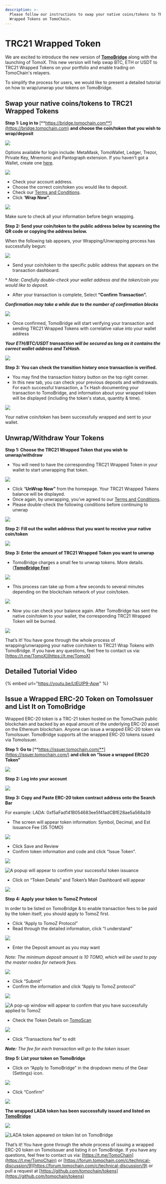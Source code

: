 ```yaml
---
description: >-
  Please follow our instructions to swap your native coins/tokens to TRC21
  Wrapped Tokens on TomoChain.
---
```


# TRC21 Wrapped Token

We are excited to introduce the new version of [**TomoBridge**](https://bridge.tomochain.com/) along with the launching of TomoX. This new version will help swap BTC, ETH or USDT to TRC21 Wrapped Tokens on your portfolio and enable trading on TomoChain's relayers.

To simplify the process for users, we would like to present a detailed tutorial on how to wrap/unwrap your tokens on TomoBridge.

## Swap your native coins/tokens to TRC21 Wrapped Tokens <a id="fda7"></a>

**Step 1: Log in to** [**https://bridge.tomochain.com**](https://bridge.tomochain.com) **and choose the coin/token that you wish to wrap/deposit**

![](../../.gitbook/assets/image%20%2889%29.png)

Options available for login include: MetaMask, TomoWallet, Ledger, Trezor, Private Key, Mnemonic and Pantograph extension. If you haven’t got a Wallet, create one [here](https://wallet.tomochain.com/#/login).

![](../../.gitbook/assets/image%20%2877%29.png)

* Check your account address.
* Choose the correct coin/token you would like to deposit.
* Check our [Terms and Conditions](https://docs.tomochain.com/legal/terms-of-use).
* Click ‘**Wrap Now”.**

![](../../.gitbook/assets/image%20%2878%29.png)

Make sure to check all your information before begin wrapping.

**Step 2: Send your coin/token to the public address below by scanning the QR code or copying the address below.**

When the following tab appears, your Wrapping/Unwrapping process has successfully begun:

![](../../.gitbook/assets/image%20%2885%29.png)

* Send your coin/token to the specific public address that appears on the transaction dashboard.

\* _Note_: _Carefully double-check your wallet address and the token/coin you would like to deposit._

* After your transaction is complete, Select **“Confirm Transaction”.**

_**Confirmation may take a while due to the number of confirmation blocks**_

![](../../.gitbook/assets/image%20%2876%29.png)

* Once confirmed, TomoBridge will start verifying your transaction and sending TRC21 Wrapped Tokens with correlative value into your wallet address

_**Your ETH/BTC/USDT transaction will be secured as long as it contains the correct wallet address and TxHash.**_

![](../../.gitbook/assets/image%20%2887%29.png)

**Step 3: You can check the transition history once transaction is verified.**

* You may find the transaction history button on the top right corner.
* In this new tab, you can check your previous deposits and withdrawals. For each successful transaction, a Tx Hash documenting your transaction to TomoBridge, and information about your wrapped token will be displayed \(including the token's status, quantity & time\).

![](../../.gitbook/assets/image%20%2879%29.png)

Your native coin/token has been successfully wrapped and sent to your wallet.

## Unwrap/Withdraw Your Tokens <a id="3bef"></a>

**Step 1: Choose the TRC21 Wrapped Token that you wish to unwrap/withdraw**

* You will need to have the corresponding TRC21 Wrapped Token in your wallet to start unwrapping that token.

![](../../.gitbook/assets/image%20%2884%29.png)

* Click “**UnWrap Now”** from the homepage. Your TRC21 Wrapped Tokens balance will be displayed.
* Once again, by unwrapping, you’ve agreed to our [Terms and Conditions](https://docs.tomochain.com/legal/terms-of-use).
* Please double-check the following conditions before continuing to unwrap

![](../../.gitbook/assets/image%20%2886%29.png)

**Step 2: Fill out the wallet address that you want to receive your native coin/token**

![](../../.gitbook/assets/image%20%2880%29.png)

**Step 3: Enter the amount of TRC21 Wrapped Token you want to unwrap**

* TomoBridge charges a small fee to unwrap tokens. More details. \([**TomoBridge Fee**](https://docs.tomochain.com/tomobridge/fee-structure)\)

![](../../.gitbook/assets/image%20%2883%29.png)

* This process can take up from a few seconds to several minutes depending on the blockchain network of your coin/token.

![](../../.gitbook/assets/image%20%2888%29.png)

* Now you can check your balance again. After TomoBridge has sent the native coin/token to your wallet, the corresponding TRC21 Wrapped Token will be burned.

![](../../.gitbook/assets/image%20%2882%29.png)

That’s it! You have gone through the whole process of wrapping/unwrapping your native coin/token to TRC21 Wrap Tokens with TomoBridge. If you have any questions, feel free to contact us via: [https://t.me/TomoX](https://t.me/TomoX)

## Detailed Tutorial Video <a id="4424"></a>

{% embed url="https://youtu.be/LtEUlP9-Apw" %}

## **Issue a Wrapped ERC-20 Token on TomoIssuer and List It on TomoBridge**

Wrapped ERC-20 token is a TRC-21 token hosted on the TomoChain public blockchain and backed by an equal amount of the underlying ERC-20 asset on the Ethereum blockchain. Anyone can issue a wrapped ERC-20 token via TomoIssuer. TomoBridge supports all the wrapped ERC-20 tokens issued via TomoIssuer.

**Step 1: Go to** [**https://issuer.tomochain.com/**](https://issuer.tomochain.com/) **and click on “Issue a wrapped ERC20 Token”**  


![](https://lh3.googleusercontent.com/rbZcpxyJuf8M1uZywEgR49RbAj3d_0fYVz06LHlYVORxWEvmGQUC32HmaRD2Rc_xrGxu3N5dmh6GrjZQTvQt57KW46QckbiNW5k0_2nmsoOlszKgJLvgR3aVg40VhwhaHVjuo9ma)

**Step 2: Log into your account** 

![](https://lh5.googleusercontent.com/fk8JI4BGjQmgR2VHQjQ484ZHH-W2gaDfxUAnQjLuCs5MY9oI4RkeFijjoHqDT1w_eRN1ImBktpL71nTk_b34usba1pHOL9E73KIsMzeH9lrzGTMDopcZbNH-ye-TEX2YTd0NZiqP)

  
**Step 3: Copy and Paste ERC-20 token contract address onto the Search Bar**

For example: LADA: 0xf5aFad141B054683ee5f41adCBfE28ae5a568a39

* The screen will appear token information: Symbol, Decimal, and Est Issuance Fee \(35 TOMO\)

![](https://lh5.googleusercontent.com/Vvs4vqVwPERcwkcDv7bfrSgIQYLyTZGlShiegUOdWRrsv-Z1fFBD_1PbGpCskLUQPRPOIveXCsR-YqY2WQ8xz3DmXcqHLbFi4QSvGgtBjLRR6vLZkWOvYOPlkaQdY3uHPhiMIYQQ)

* Click Save and Review
* Confirm token information and code and click “Issue Token”.

![](https://lh5.googleusercontent.com/9Chnb7_g3jTAarR3Htl09uK4GIy7Se7t_G9sEBuYNMiBfDLS7Tvz0VTy24DGBWXCEH39s48TgXdL7DPsW9PlX7Edr0AqRG7anEMrNHZPumXm2M62gGuZGhlPXEGvXGgAjZf7W1aR)

![ A popup will appear to confirm your successful token issuance](https://lh4.googleusercontent.com/1WKOK8ERrvPeeZPCv2rm_W7cCmBzcXJ0bsuARz2idq-F_6sFyluAAn-GjmPUN7twf4-DBKe0oaoJMrNX4WHso9lZ-0NKgm1D29kJmMqg_rG2SZ0nwxuyH2Cxa_P6L_d8L2ik1xIH)

* Click on “Token Details” and Token’s Main Dashboard will appear 

![](https://lh5.googleusercontent.com/W9aS8MzKFzM-goBF5wdZ7lPS-d6lL86f7jI2hM6ohlH-bMhfB6AyCTMsQaed-6vP-Rzur_tUx3IRS_RTJM5QxhfenLlnn4p8tGuan_j-qA75fGc5eOmWtuSGxWwCHJUgSDggwgqC)

**Step 4: Apply your token to TomoZ Protocol**

In order to be listed on TomoBridge & to enable transaction fees to be paid by the token itself, you should apply to TomoZ first.

* Click “Apply to TomoZ Protocol” 
* Read through the detailed information, click “I understand” 

![](https://lh3.googleusercontent.com/Ds44s4cKm5pk54uDSSAYJ4QGcE77veqoSD7pYsXDPeLNtB_s7YdNrS4yQGiOVei0EVuOQqt8X2P-DNP3SZz6e16Et9y8AcHrNZ0ruT7VmaI9IWxWElrsBtWdx3ih15NpddkQve1-)



* Enter the Deposit amount as you may want

_Note:  The minimum deposit amount is 10 TOMO, which will be used to pay the master nodes for network fees._

![](https://lh3.googleusercontent.com/meCfTyOI1IYqGgEkaYCNjONSWtlXZA7bHYZGqZ6h3gEwudp655ditBqj1McpzJHJNlgJJ-_S0tzA-pRcw0RRdtWEGoanm0YWY7I5jUuGHKtBU-H5oy2s1tnWCN2SW9Rx2OSj_3qI)

* Click “Submit”
* Confirm the information and click “Apply to TomoZ protocol”

![](https://lh3.googleusercontent.com/hN-7LPjKKfC-UoM0h-sgsCeWBCHRYzqQQmU21etejPaXtU6I4w8McYFSy8H6u2bhKZm31vLjm6Tvqq7ZWAlZOve3ub2yrf4x5To3yevYdXkwCDICXlQxvWXBmW1TN0SC-IxCroFn)

![A pop-up window will appear to confirm that you have successfully applied to TomoZ](https://lh4.googleusercontent.com/n6iKdn6OyrvC7JwmjILNmWF33Luvakpt0SojKHLESRBjIZ5ouYW7QBC1MbE7ch0dRJRL_TXvpPgpKNcnRFQsEIA_neKQGWa9mxMlxco2rAdonQ1kivp4J6GDqAVmCGEF_OSV5gbL)

* Check the Token Details on [TomoScan](https://scan.tomochain.com/)

![](https://lh4.googleusercontent.com/3OHda0w7pdZ36gmRnKMvfBL1Lj2Y0GzgJNrulEjwlHtPf3mvQgNldcbq7xwpOpT7xUm8F4twC5QP5zIhhnlqn_QjUqzoXTort-FyIjWh-rjAUFj-iXpah7pe4QlFP7JL9MByzR6n)

* Click “Transactions fee” to edit

_**Note:** The fee for each transaction will go to the token issuer._

**Step 5: List your token on TomoBridge**

* Click on “Apply to TomoBridge" in the dropdown menu of the Gear \(Settings\) icon.

![](https://lh4.googleusercontent.com/TLMsz6xIiwCcIcPGO0PusUzNvNCh-STZTd0he7efhTEbmoZn2Sfx-TDKKKnBDeLwDfHsK8T4vNC09XIrd6-y2xqkA1U67WsRy10AXuqGBCEktj4ci8ZwfWVC4O7HrY57AIrdV-hx)

* Click “Confirm”

![](https://lh4.googleusercontent.com/OItMhKkEh-BffqcO4TnJFyfxI7lVRIg491_7TfOC11UfHJgJMszyq3m1WZt6IuN2ktUeCtR7sHg2XJpdC1WLgntxzNMqVKzJmnGCFiHKe5sGqh6Y2CjU-Sq2OWW9g31seVfVK_Oi)

**The wrapped LADA token has been successfully issued and listed on** [**TomoBridge** ](http://bridge.tomochain.com/)

![](https://lh6.googleusercontent.com/zSA0c5a-L3AEZ1jfWSivCQyVNMhV19iuA3krLwfvhavUOpNr7T7_HDafQ6nBmbGtf3df719_5Nm0MO6uFDTf1E1uAK_P0K8XnOnVOnGMk0_lJT8V74Vgj98LY5z7H0W_LivCbiDi)



![LADA token appeared on token list on TomoBridge](https://lh5.googleusercontent.com/fffPSTDJ3eZRkARtX2GzHBjtsYePS-lbSeQpmamPRuOPyc9OBxZUqM8elejN6gDkQ9rauojvhP2vmbB9khH9D9E89hgA6TaH9iguQ594Zd4agkb8GjO_rT_PQanG0U5rw6KdFjmU)

That’s it! You have gone through the whole process of issuing a wrapped ERC-20 token on TomoIssuer and listing it on TomoBridge. If you have any questions, feel free to contact us via: [https://t.me/TomoChain](https://t.me/TomoChain) or [https://forum.tomochain.com/c/technical-discussion/9](https://forum.tomochain.com/c/technical-discussion/9) or pull a request at [https://github.com/tomochain/tokens](https://github.com/tomochain/tokens)   


